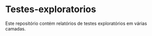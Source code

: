 # Testes-exploratorios

Este repositório contém relatórios de testes exploratórios em várias camadas.
